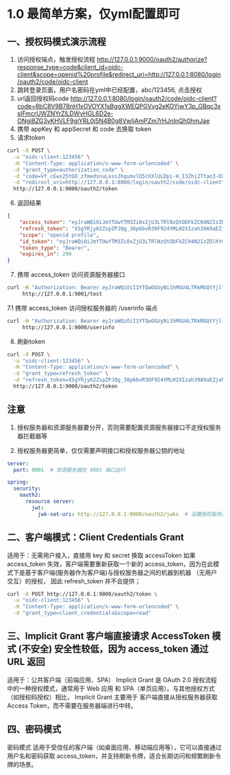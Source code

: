 # 1.0 最简单方案，仅yml配置即可

## 一、授权码模式演示流程
1. 访问授权端点，触发授权流程 http://127.0.0.1:9000/oauth2/authorize?response_type=code&client_id=oidc-client&scope=openid%20profile&redirect_uri=http://127.0.0.1:8080/login/oauth2/code/oidc-client
2. 跳转登录页面，用户名密码在yml中已经配置，abc/123456, 点击授权
3. url返回授权码code http://127.0.0.1:8080/login/oauth2/code/oidc-client?code=6bC8V9B78nH1xOVOYX1sBggXWEQPGVvg2eKOYjwY3p_GBqc3xsIFmcrUWZNYrZlLDWvHGL6D2e-ONgi8ZG3vKHVLF9giYRL0j5N4B0g8VwIjAmPZm7rHJnInQh0hmJae
4. 携带 appKey 和 appSecret 和 code 去换取 token
5. 请求token
```bash
curl -X POST \
  -u "oidc-client:123456" \
  -H "Content-Type: application/x-www-form-urlencoded" \
  -d "grant_type=authorization_code" \
  -d "code=Vf_cEwx25tGO_zfmedsnuLxssJhqumvlQ5cXXlULDpi-H_I32hi2Ttao3-DXFU-lBQgKUTeqiKTa6T80FpDztHw5_5L4mKZXjxT_GuuZkVZUiae-Gozx1DVk-nBNyacM" \
  -d "redirect_uri=http://127.0.0.1:8080/login/oauth2/code/oidc-client" \
  http://127.0.0.1:9000/oauth2/token
```
6. 返回结果
```json
{
    "access_token": "eyJraWQiOiJmYTUwYTM3Zi0xZjU3LTRlNzQtODFkZC04N2IzZDlhYmI3YmYiLCJhbGciOiJSUzI1NiJ9.eyJzdWIiOiJhYmMiLCJhdWQiOiJvaWRjLWNsaWVudCIsIm5iZiI6MTczOTE1MzE2MSwic2NvcGUiOlsib3BlbmlkIiwicHJvZmlsZSJdLCJpc3MiOiJodHRwOi8vMTI3LjAuMC4xOjkwMDAiLCJleHAiOjE3MzkxNTM0NjEsImlhdCI6MTczOTE1MzE2MSwianRpIjoiYzBhMmYyNDktOWY2Mi00M2FlLWIzYTEtMWY4ZTRlYzY2YTI4In0.SugSmbwRnRHywmgb_ojFI8GnTdFgeO67szrCs2CW2wN1EIWAeornfNIZTEfqSK7fteqDKl1Uc23BxxiCxHo8X-S3O0xpBTj5SEz02PYmGLQM9VfFWo4FFGGHZbxkFUBwVKXjwQpRdoHKlWmSl4GYE1-wAfUgI4_hGOnRpEKej2deuNUz3WdEpKupWSAN9tFVrH5ck8YqDZ5xlC_Vl7WKiN-Plgu2-uRsajoU-cTE0U-S4GRlAkTi7xL9SpO5GAGH1ilIQBVy0OR1UnVI0E7956UgWQduDz1F3fGbAiN4vH4R34zrcbITsnPJv1YyoS_w1zBmSuJoqjZ2vtR23oi3gg",
    "refresh_token": "XSgYRjy62ZspZPJQg_30p6bvR3OF924YMLH2XIzah39A9aEZjoN02EDTFvnMtqq5gI1i21H4oPc0KUV82yr_GCipR8Mwn62tUWJ54o39FTRYTO-Nz7h1ykzxRlGmHfzT",
    "scope": "openid profile",
    "id_token": "eyJraWQiOiJmYTUwYTM3Zi0xZjU3LTRlNzQtODFkZC04N2IzZDlhYmI3YmYiLCJhbGciOiJSUzI1NiJ9.eyJzdWIiOiJhYmMiLCJhdWQiOiJvaWRjLWNsaWVudCIsImF6cCI6Im9pZGMtY2xpZW50IiwiYXV0aF90aW1lIjoxNzM5MTUzMTExLCJpc3MiOiJodHRwOi8vMTI3LjAuMC4xOjkwMDAiLCJleHAiOjE3MzkxNTQ5NjEsImlhdCI6MTczOTE1MzE2MSwianRpIjoiYzNhOGZhMmEtZTcyZS00MWVhLWJjZWUtMmUxM2RlODI2NjI3Iiwic2lkIjoiWjZRd2c4SUpaemFWUllPaUFfTERwS0NOQ2J0VXZqcnZDNk9YTzlqMGFlVSJ9.V3CrSTl6fq-Weuynm9j2V-hL4fmDjMCplsiqmB-xFxwbUlguJxGy3wGXGIRlsyS5WVVLpJ4E6gELQXVtnUrhyzXKXYT4xey238qKmr6NCoV39NzGEPdBcGGjbv-hHhSgrq0ZZw3DnpnUmFzar2CbrqYtd_grdMq11lyuO-W9PoS1tusGlU0sEOg5_T37yUbiykT1Kety7yypbqbLibo4dP_IMVdzHObjqXq86sQLeC8b4bDj3yRXeO4rZLxeyOMXA0e-nd-CxxOhcQgfwV2qly4Dfd0tpXdgcgM1u-FdN1k1WC76FVCWpWedzX1SC-fGzPpGKZtkj6tfeyTs9yp1WQ",
    "token_type": "Bearer",
    "expires_in": 299
}
```

7. 携带 access_token 访问资源服务器接口

```bash
curl -H "Authorization: Bearer eyJraWQiOiI1YTQwOGUyNi1hMGU4LTRkMGQtYjllZS01Nzk1YmRmMGIzMGMiLCJhbGciOiJSUzI1NiJ9.eyJzdWIiOiJhYmMiLCJhdWQiOiJvaWRjLWNsaWVudCIsIm5iZiI6MTczOTE1NjI0OSwic2NvcGUiOlsib3BlbmlkIiwicHJvZmlsZSJdLCJpc3MiOiJodHRwOi8vMTI3LjAuMC4xOjkwMDAiLCJleHAiOjE3MzkxNTY1NDksImlhdCI6MTczOTE1NjI0OSwianRpIjoiMmZmYzQ5YTMtYzcxMy00ZmQxLWFkYWQtMjY3YjUwZjBmNTUzIn0.L3j1D3OJilmWCsVFOcxhmPUzex8hbxjP4CmL2pxmuoRDm_PNt_EEsqj0xsvV9ZUb8_a-LygEI5SppFK5nioFT7ubKQyCDNDpWRxw02q-ag6ZRoNEmkborKP_wU7IrkJ2wIBuiXDWGwh3bYBFAP_cRV9zE7rzeR-xVcUr2xSaBcHRP49zHIOy855a65aMCSiIDzyyict0XA4DjsFKfE_9scMHvALn1V4jyy_eofyupDOrfueENVuSQ_C4LZQ9DEjDTYdo_LX9AX_FR9wfn0dE0iOmYP7Mr5chEYzDjw0zdkDYWvg8RWGJvo5V-HEHwbwWTc7YcYTjqEk1sFP_f2f0sA" \
     http://127.0.0.1:9001/test
```

7.1 携带 access_token 访问授权服务器的 /userinfo 端点
```bash
curl -H "Authorization: Bearer eyJraWQiOiI1YTQwOGUyNi1hMGU4LTRkMGQtYjllZS01Nzk1YmRmMGIzMGMiLCJhbGciOiJSUzI1NiJ9.eyJzdWIiOiJhYmMiLCJhdWQiOiJvaWRjLWNsaWVudCIsIm5iZiI6MTczOTE1NjI0OSwic2NvcGUiOlsib3BlbmlkIiwicHJvZmlsZSJdLCJpc3MiOiJodHRwOi8vMTI3LjAuMC4xOjkwMDAiLCJleHAiOjE3MzkxNTY1NDksImlhdCI6MTczOTE1NjI0OSwianRpIjoiMmZmYzQ5YTMtYzcxMy00ZmQxLWFkYWQtMjY3YjUwZjBmNTUzIn0.L3j1D3OJilmWCsVFOcxhmPUzex8hbxjP4CmL2pxmuoRDm_PNt_EEsqj0xsvV9ZUb8_a-LygEI5SppFK5nioFT7ubKQyCDNDpWRxw02q-ag6ZRoNEmkborKP_wU7IrkJ2wIBuiXDWGwh3bYBFAP_cRV9zE7rzeR-xVcUr2xSaBcHRP49zHIOy855a65aMCSiIDzyyict0XA4DjsFKfE_9scMHvALn1V4jyy_eofyupDOrfueENVuSQ_C4LZQ9DEjDTYdo_LX9AX_FR9wfn0dE0iOmYP7Mr5chEYzDjw0zdkDYWvg8RWGJvo5V-HEHwbwWTc7YcYTjqEk1sFP_f2f0sA" \
     http://127.0.0.1:9000/userinfo
```

8. 刷新token

```bash
curl -X POST \
  -u "oidc-client:123456" \
  -H "Content-Type: application/x-www-form-urlencoded" \
  -d "grant_type=refresh_token" \
  -d "refresh_token=XSgYRjy62ZspZPJQg_30p6bvR3OF924YMLH2XIzah39A9aEZjoN02EDTFvnMtqq5gI1i21H4oPc0KUV82yr_GCipR8Mwn62tUWJ54o39FTRYTO-Nz7h1ykzxRlGmHfzT" \
  http://127.0.0.1:9000/oauth2/token
```

## 注意
1. 授权服务器和资源服务器要分开，否则需要配置资源服务器接口不走授权服务器拦截器等

2. 授权服务器更简单，仅仅需要声明接口和授权服务器公钥的地址
```yml
server:
  port: 9001  # 资源服务器在 9001 端口运行

spring:
  security:
    oauth2:
      resource server:
        jwt:
          jwk-set-uri: http://127.0.0.1:9000/oauth2/jwks  # 设置授权服务器的公钥 JWK URL
```

## 二、客户端模式：Client Credentials Grant
适用于：无需用户接入，直接用 key 和 secret 换取 accessToken
如果 access_token 失效，客户端需要重新获取一个新的 access_token，因为在此模式下是基于客户端(服务器作为客户端)与授权服务器之间的机器到机器
（无用户交互）的授权， 因此 refresh_token 并不会提供；

```bash
curl -X POST http://127.0.0.1:9000/oauth2/token \
  -u "oidc-client:123456" \
  -H "Content-Type: application/x-www-form-urlencoded" \
  -d "grant_type=client_credentials&scope=read"
```

## 三、Implicit Grant 客户端直接请求 AccessToken 模式 (不安全) 安全性较低，因为 access_token 通过 URL 返回
适用于：公共客户端（前端应用、SPA）
Implicit Grant 是 OAuth 2.0 授权流程中的一种授权模式，通常用于 Web 应用 和 SPA（单页应用）。与其他授权方式（如授权码授权）相比，
Implicit Grant 主要用于 客户端直接从授权服务器获取 Access Token，而不需要在服务器端进行中转。


## 四、密码模式
密码模式 适用于受信任的客户端（如桌面应用、移动端应用等），它可以直接通过用户名和密码获取 access_token，并支持刷新令牌，适合长期访问和频繁刷新令牌的场景。





